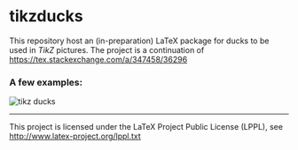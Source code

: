 # tikzducks

This repository host an (in-preparation) LaTeX package for ducks to be used in *TikZ* pictures. The project is a continuation of https://tex.stackexchange.com/a/347458/36296

### A few examples:

![tikz ducks](https://user-images.githubusercontent.com/8226363/28897479-36cb96ac-77e1-11e7-865f-2fcdd262ad03.png)

----

This project is licensed under the LaTeX Project Public License (LPPL), see http://www.latex-project.org/lppl.txt
